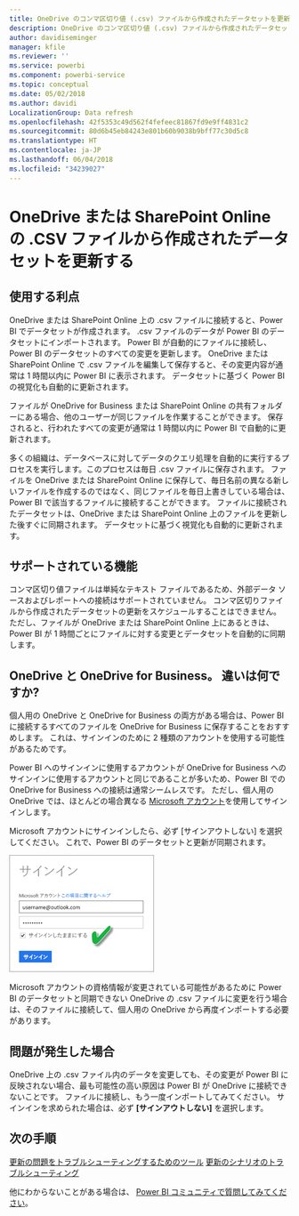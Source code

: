 ```yaml
---
title: OneDrive のコンマ区切り値 (.csv) ファイルから作成されたデータセットを更新する
description: OneDrive のコンマ区切り値 (.csv) ファイルから作成されたデータセットを更新する
author: davidiseminger
manager: kfile
ms.reviewer: ''
ms.service: powerbi
ms.component: powerbi-service
ms.topic: conceptual
ms.date: 05/02/2018
ms.author: davidi
LocalizationGroup: Data refresh
ms.openlocfilehash: 42f5353c49d562f4fefeec81867fd9e9ff4831c2
ms.sourcegitcommit: 80d6b45eb84243e801b60b9038b9bff77c30d5c8
ms.translationtype: HT
ms.contentlocale: ja-JP
ms.lasthandoff: 06/04/2018
ms.locfileid: "34239027"
---
```

# <a name="refresh-a-dataset-created-from-a-csv-file-on-onedrive-or-sharepoint-online"></a>OneDrive または SharePoint Online の .CSV ファイルから作成されたデータセットを更新する
## <a name="what-are-the-advantages"></a>使用する利点
OneDrive または SharePoint Online 上の .csv ファイルに接続すると、Power BI でデータセットが作成されます。 .csv ファイルのデータが Power BI のデータセットにインポートされます。 Power BI が自動的にファイルに接続し、Power BI のデータセットのすべての変更を更新します。 OneDrive または SharePoint Online で .csv ファイルを編集して保存すると、その変更内容が通常は 1 時間以内に Power BI に表示されます。 データセットに基づく Power BI の視覚化も自動的に更新されます。

ファイルが OneDrive for Business または SharePoint Online の共有フォルダーにある場合、他のユーザーが同じファイルを作業することができます。 保存されると、行われたすべての変更が通常は 1 時間以内に Power BI で自動的に更新されます。

多くの組織は、データベースに対してデータのクエリ処理を自動的に実行するプロセスを実行します。このプロセスは毎日 .csv ファイルに保存されます。 ファイルを OneDrive または SharePoint Online に保存して、毎日名前の異なる新しいファイルを作成するのではなく、同じファイルを毎日上書きしている場合は、Power BI で該当するファイルに接続することができます。 ファイルに接続されたデータセットは、OneDrive または SharePoint Online 上のファイルを更新した後すぐに同期されます。 データセットに基づく視覚化も自動的に更新されます。

## <a name="whats-supported"></a>サポートされている機能
コンマ区切り値ファイルは単純なテキスト ファイルであるため、外部データ ソースおよびレポートへの接続はサポートされていません。 コンマ区切りファイルから作成されたデータセットの更新をスケジュールすることはできません。 ただし、ファイルが OneDrive または SharePoint Online 上にあるときは、Power BI が 1 時間ごとにファイルに対する変更とデータセットを自動的に同期します。

## <a name="onedrive-or-onedrive-for-business-whats-the-difference"></a>OneDrive と OneDrive for Business。 違いは何ですか?
個人用の OneDrive と OneDrive for Business の両方がある場合は、Power BI に接続するすべてのファイルを OneDrive for Business に保存することをおすすめします。 これは、サインインのために 2 種類のアカウントを使用する可能性があるためです。

Power BI へのサインインに使用するアカウントが OneDrive for Business へのサインインに使用するアカウントと同じであることが多いため、Power BI での OneDrive for Business への接続は通常シームレスです。 ただし、個人用の OneDrive では、ほとんどの場合異なる [Microsoft アカウント](http://www.microsoft.com/account/default.aspx)を使用してサインインします。

Microsoft アカウントにサインインしたら、必ず [サインアウトしない] を選択してください。 これで、Power BI のデータセットと更新が同期されます。

![](media/refresh-csv-file-onedrive/refresh_signin_keepmesignedin.png)

Microsoft アカウントの資格情報が変更されている可能性があるために Power BI のデータセットと同期できない OneDrive の .csv ファイルに変更を行う場合は、そのファイルに接続して、個人用の OneDrive から再度インポートする必要があります。

## <a name="when-things-go-wrong"></a>問題が発生した場合
OneDrive 上の .csv ファイル内のデータを変更しても、その変更が Power BI に反映されない場合、最も可能性の高い原因は Power BI が OneDrive に接続できないことです。 ファイルに接続し、もう一度インポートしてみてください。 サインインを求められた場合は、必ず **[サインアウトしない]** を選択します。

## <a name="next-steps"></a>次の手順
[更新の問題をトラブルシューティングするためのツール](service-gateway-onprem-tshoot.md)
[更新のシナリオのトラブルシューティング](refresh-troubleshooting-refresh-scenarios.md)

他にわからないことがある場合は、 [Power BI コミュニティで質問してみてください](https://community.powerbi.com/)。

